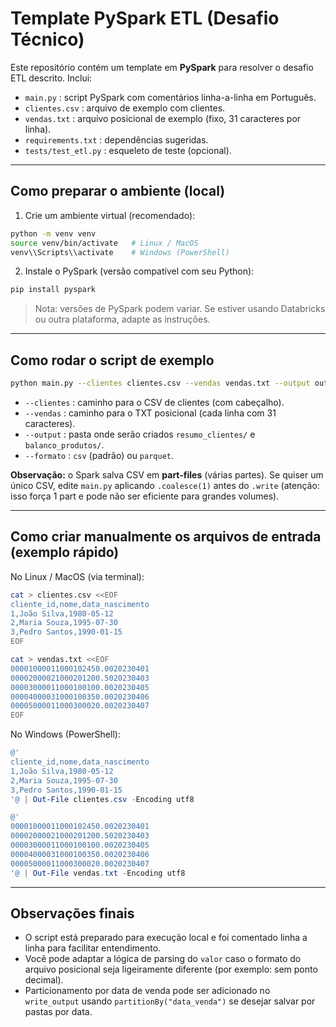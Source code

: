 # Template PySpark ETL (Desafio Técnico)

Este repositório contém um template em **PySpark** para resolver o desafio ETL descrito.
Inclui:
- `main.py` : script PySpark com comentários linha-a-linha em Português.
- `clientes.csv` : arquivo de exemplo com clientes.
- `vendas.txt` : arquivo posicional de exemplo (fixo, 31 caracteres por linha).
- `requirements.txt` : dependências sugeridas.
- `tests/test_etl.py` : esqueleto de teste (opcional).

---

## Como preparar o ambiente (local)

1. Crie um ambiente virtual (recomendado):
```bash
python -m venv venv
source venv/bin/activate   # Linux / MacOS
venv\\Scripts\\activate    # Windows (PowerShell)
```

2. Instale o PySpark (versão compatível com seu Python):
```bash
pip install pyspark
```

> Nota: versões de PySpark podem variar. Se estiver usando Databricks ou outra plataforma, adapte as instruções.

---

## Como rodar o script de exemplo

```bash
python main.py --clientes clientes.csv --vendas vendas.txt --output output_dir --formato csv
```

- `--clientes` : caminho para o CSV de clientes (com cabeçalho).
- `--vendas` : caminho para o TXT posicional (cada linha com 31 caracteres).
- `--output` : pasta onde serão criados `resumo_clientes/` e `balanco_produtos/`.
- `--formato` : `csv` (padrão) ou `parquet`.

**Observação:** o Spark salva CSV em **part-files** (várias partes). Se quiser um único CSV, edite `main.py` aplicando `.coalesce(1)` antes do `.write` (atenção: isso força 1 part e pode não ser eficiente para grandes volumes).

---

## Como criar manualmente os arquivos de entrada (exemplo rápido)

No Linux / MacOS (via terminal):
```bash
cat > clientes.csv <<EOF
cliente_id,nome,data_nascimento
1,João Silva,1980-05-12
2,Maria Souza,1995-07-30
3,Pedro Santos,1990-01-15
EOF

cat > vendas.txt <<EOF
00001000011000102450.0020230401
00002000021000201200.5020230403
00003000011000100100.0020230405
00004000031000100350.0020230406
00005000011000300020.0020230407
EOF
```

No Windows (PowerShell):
```powershell
@'
cliente_id,nome,data_nascimento
1,João Silva,1980-05-12
2,Maria Souza,1995-07-30
3,Pedro Santos,1990-01-15
'@ | Out-File clientes.csv -Encoding utf8

@'
00001000011000102450.0020230401
00002000021000201200.5020230403
00003000011000100100.0020230405
00004000031000100350.0020230406
00005000011000300020.0020230407
'@ | Out-File vendas.txt -Encoding utf8
```

---

## Observações finais

- O script está preparado para execução local e foi comentado linha a linha para facilitar entendimento.
- Você pode adaptar a lógica de parsing do `valor` caso o formato do arquivo posicional seja ligeiramente diferente (por exemplo: sem ponto decimal).
- Particionamento por data de venda pode ser adicionado no `write_output` usando `partitionBy("data_venda")` se desejar salvar por pastas por data.
